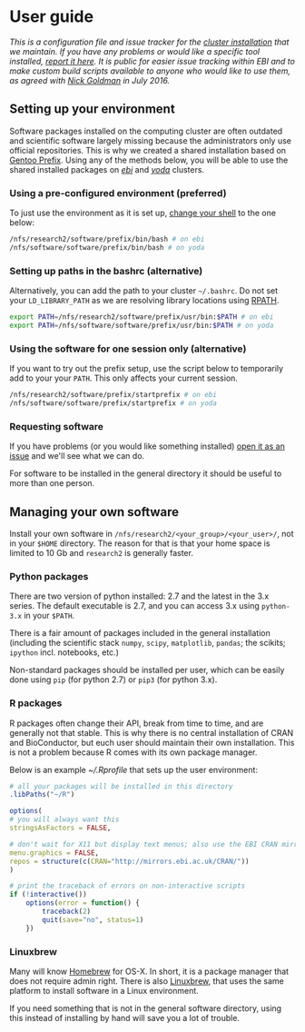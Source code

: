 User guide
==========

*This is a configuration file and issue tracker for the [cluster
installation](var/lib/portage/world) that we maintain. If you have any problems
or would like a specific tool installed, [report it here](issues/new). It is
public for easier issue tracking within EBI and to make custom build scripts
available to anyone who would like to use them, as agreed with [Nick
Goldman](http://www.ebi.ac.uk/about/people/nick-goldman) in July 2016.*

Setting up your environment
---------------------------

Software packages installed on the computing cluster are often outdated and
scientific software largely missing because the administrators only use
official repositories. This is why we created a shared installation based on
[Gentoo Prefix](https://wiki.gentoo.org/wiki/Project:Prefix). Using any of the
methods below, you will be able to use the shared installed packages on
[*ebi*](https://github.com/EBI-predocs/research-software/blob/ebi/var/lib/portage/world)
and
[*yoda*](https://github.com/EBI-predocs/research-software/blob/yoda/var/lib/portage/world)
clusters.

### Using a pre-configured environment (preferred)

To just use the environment as it is set up, [change your
shell](https://www.ebi.ac.uk/systems-srv/public-wiki/index.php/How_do_I_change_my_shell%3F)
to the one below:

```bash
/nfs/research2/software/prefix/bin/bash # on ebi
/nfs/software/software/prefix/bin/bash # on yoda
```

### Setting up paths in the bashrc (alternative)

Alternatively, you can add the path to your cluster `~/.bashrc`. Do not set
your `LD_LIBRARY_PATH` as we are resolving library locations using
[RPATH](https://en.wikipedia.org/wiki/Rpath).

```bash
export PATH=/nfs/research2/software/prefix/usr/bin:$PATH # on ebi
export PATH=/nfs/software/software/prefix/usr/bin:$PATH # on yoda
```

### Using the software for one session only (alternative)

If you want to try out the prefix setup, use the script below to temporarily
add to your your `PATH`. This only affects your current session.

```bash
/nfs/research2/software/prefix/startprefix # on ebi
/nfs/software/software/prefix/startprefix # on yoda
```

### Requesting software

If you have problems (or you would like something installed) [open it as an
issue](issues/new) and we'll see what we can do.

For software to be installed in the general directory it should be useful to
more than one person.

Managing your own software
--------------------------

Install your own software in `/nfs/research2/<your_group>/<your_user>/`, not in
your `$HOME` directory.  The reason for that is that your home space is limited
to 10 Gb and `research2` is generally faster.

### Python packages

There are two version of python installed: 2.7 and the latest in the 3.x
series. The default executable is 2.7, and you can access 3.x using
`python-3.x` in your `$PATH`.

There is a fair amount of packages included in the general installation
(including the scientific stack `numpy`, `scipy`, `matplotlib`, `pandas`; the
scikits; `ipython` incl. notebooks, etc.)

Non-standard packages should be installed per user, which can be easily done
using `pip` (for python 2.7) or `pip3` (for python 3.x).

### R packages

R packages often change their API, break from time to time, and are generally
not that stable. This is why there is no central installation of CRAN and
BioConductor, but euch user should maintain their own installation. This is not
a problem because R comes with its own package manager.

Below is an example *~/.Rprofile* that sets up the user environment:

```r
# all your packages will be installed in this directory
.libPaths("~/R")

options(
# you will always want this
stringsAsFactors = FALSE,

# don't wait for X11 but display text menus; also use the EBI CRAN mirror by default
menu.graphics = FALSE,
repos = structure(c(CRAN="http://mirrors.ebi.ac.uk/CRAN/"))
)

# print the traceback of errors on non-interactive scripts
if (!interactive())
    options(error = function() {
        traceback(2)
        quit(save="no", status=1)
    })
```

### Linuxbrew

Many will know [Homebrew](http://brew.sh/) for OS-X. In short, it is a package
manager that does not require admin right. There is also
[Linuxbrew](http://brew.sh/linuxbrew/), that uses the same platform to install
software in a Linux environment.

If you need something that is not in the general software directory, using this
instead of installing by hand will save you a lot of trouble.
